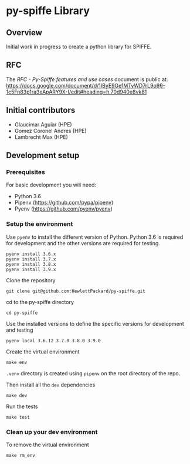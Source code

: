 # py-spiffe Library

## Overview
Initial work in progress to create a python library for SPIFFE.

## RFC

The _RFC - Py-Spiffe features and use cases_ document is public at: https://docs.google.com/document/d/1IByE9Ge1MTyWD7rL9o99-1c5Fn83p1ra3eApARY9X-I/edit#heading=h.70d940e8vk81

## Initial contributors
* Glaucimar Aguiar (HPE)
* Gomez Coronel Andres (HPE)
* Lambrecht Max (HPE)


## Development setup

### Prerequisites
For basic development you will need:

* Python 3.6
* Pipenv (https://github.com/pypa/pipenv)
* Pyenv (https://github.com/pyenv/pyenv)

### Setup the environment

Use `pyenv` to install the different version of Python.
Python 3.6 is required for development and the other versions are required for testing.
```
pyenv install 3.6.x
pyenv install 3.7.x
pyenv install 3.8.x
pyenv install 3.9.x
```

Clone the repository
```
git clone git@github.com:HewlettPackard/py-spiffe.git
```

cd to the py-spiffe directory
```
cd py-spiffe
```

Use the installed versions to define the specific versions for development and testing
```
pyenv local 3.6.12 3.7.0 3.8.0 3.9.0
```

Create the virtual environment
```
make env
```
`.venv` directory is created using `pipenv` on the root directory of the repo.


Then install all the `dev` dependencies
```
make dev
```

Run the tests
```
make test
```

### Clean up your dev environment

To remove the virtual environment
```
make rm_env
```

